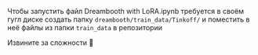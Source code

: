 Чтобы запустить файл Dreambooth with LoRA.ipynb требуется в своём гугл диске создать папку `dreambooth/train_data/Tinkoff/` и поместить в неё файлы из папки `train_data` в репозитории

Извините за сложности 😬
